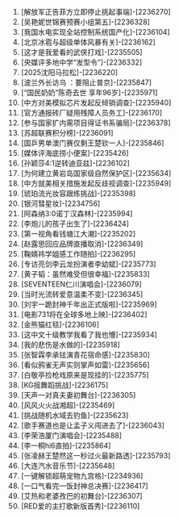 
1. [解放军正告菲方立即停止挑起事端]-[2236270]
1. [吴艳妮世锦赛预赛小组第五]-[2236328]
1. [我国水电实现全站控制系统国产化]-[2236104]
1. [北京冰雹与超级单体风暴有关]-[2236162]
1. [这才是我爱看的武侠打戏]-[2235505]
1. [央媒评多地中学“发型令”]-[2236332]
1. [2025沈阳马拉松]-[2236220]
1. [波兰外长访乌 ：要阻止普京]-[2235847]
1. [“国民奶奶”陈奇去世 享年96岁]-[2235971]
1. [中方对美模拟芯片发起反倾销调查]-[2235940]
1. [官方通报砖厂疑用残障人员务工]-[2236170]
1. [参与国家扩内需项目得证书系骗局]-[2236378]
1. [苏超联赛积分榜]-[2236091]
1. [国乒男单澳门赛仅剩王楚钦一人]-[2235846]
1. [媒体评海底捞小便案]-[2235426]
1. [孙颖莎4:1逆转迪亚兹]-[2236102]
1. [为何建立黄岩岛国家级自然保护区]-[2235634]
1. [中方就美相关措施发起反歧视调查]-[2235949]
1. [琥珀流光妆容跟练挑战]-[2235398]
1. [银河彗星妆]-[2234756]
1. [阿森纳3:0诺丁汉森林]-[2235994]
1. [李炮儿的孩子出生了]-[2236424]
1. [第一视角看钱塘江大潮]-[2235202]
1. [赵露思回应品牌直播取消]-[2236349]
1. [鞠婧祎学姐感工作随拍]-[2236295]
1. [专访亮剑李云龙扮演者李幼斌]-[2235773]
1. [黄子韬：虽然难受但很幸福]-[2235833]
1. [SEVENTEEN仁川演唱会]-[2236079]
1. [当时光流转爱意温柔不变]-[2236345]
1. [刘宇一跪封神千年出正式版啦]-[2235969]
1. [电影731将在全球多地上映]-[2236402]
1. [金熊猫红毯]-[2236106]
1. [这中文十级教学我看了我也懵]-[2235934]
1. [我的悲伤是水做的]-[2235918]
1. [张智霖李承铉演青花宿命感]-[2235830]
1. [看似鸦雀无声实则掌声如雷]-[2235656]
1. [白敬亭捡枪戏原来是现挂的]-[2235775]
1. [KG摇舞蹈挑战]-[2236175]
1. [天声一对真夫妻初舞台]-[2236305]
1. [风风火火战湘超]-[2235469]
1. [挑战随机水域去钓鱼]-[2235623]
1. [歌手赛道也是让孟子义闯进去了]-[2236043]
1. [李荣浩厦门演唱会]-[2235488]
1. [李一桐hi6直拍]-[2235864]
1. [张凌赫王楚然这一秒过火最新路透]-[2235793]
1. [大连汽水音乐节]-[2235648]
1. [一键解锁超萌宠物九宫格]-[2234936]
1. [一口气看完一饭封神总决赛]-[2236417]
1. [艾热和老婆孜巴的初舞台]-[2236307]
1. [RED爱的主打歌新版首秀]-[2236110]